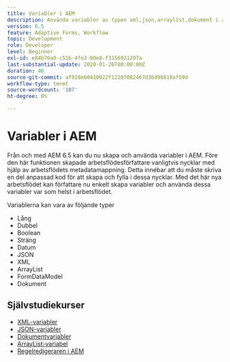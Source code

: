 ```yaml
---
title: Variabler i AEM
description: Använda variabler av typen xml,json,arraylist,dokument i aem-arbetsflöde
version: 6.5
feature: Adaptive Forms, Workflow
topic: Development
role: Developer
level: Beginner
exl-id: e84b70a0-c51b-4fe3-80e8-f3156931297a
last-substantial-update: 2020-01-26T00:00:00Z
duration: 40
source-git-commit: af928e60410022f12207082467d3bd9b818af59d
workflow-type: tm+mt
source-wordcount: '107'
ht-degree: 0%

---
```


# Variabler i AEM

Från och med AEM 6.5 kan du nu skapa och använda variabler i AEM. Före den här funktionen skapade arbetsflödesförfattare vanligtvis nycklar med hjälp av arbetsflödets metadatamappning. Detta innebar att du måste skriva en del anpassad kod för att skapa och fylla i dessa nycklar. Med det här nya arbetsflödet kan författare nu enkelt skapa variabler och använda dessa variabler var som helst i arbetsflödet.

Variablerna kan vara av följande typer

* Lång
* Dubbel
* Boolean
* Sträng
* Datum
* JSON
* XML
* ArrayList
* FormDataModel
* Dokument

## Självstudiekurser

* [XML-variabler](part1.md)
* [JSON-variabler](part2.md)
* [Dokumentvariabler](part3.md)
* [ArrayList-variabel](part4.md)
* [Regelredigeraren i AEM](part5.md)
